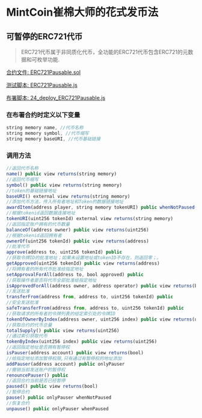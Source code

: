 # MintCoin崔棉大师的花式发币法

## 可暂停的ERC721代币

> ERC721代币属于非同质化代币，全功能的ERC721代币包含ERC721的元数据和可枚举功能.

[合约文件: ERC721Pausable.sol](https://github.com/biaggii/MintCoin/tree/master/contracts/ERC721/ERC721Pausable.sol)

[测试脚本: ERC721Pausable.js](https://github.com/biaggii/MintCoin/tree/master/test/ERC721/ERC721Pausable.js)

[布署脚本: 24_deploy_ERC721Pausable.js](https://github.com/biaggii/MintCoin/tree/master/migrations/24_deploy_ERC721Pausable.js)

### 在布署合约时定义以下变量

```javascript
string memory name, //代币名称
string memory symbol, //代币缩写
string memory baseURI, //代币基础链接
```

### 调用方法

```javascript
//返回代币名称
name() public view returns(string memory)
//返回代币缩写
symbol() public view returns(string memory)
//token的基础链接地址
baseURI() external view returns(string memory)
//添加代币方法，传入所有者地址和Token的数据链接地址
awardItem(address player, string memory tokenURI) public whenNotPaused() returns(uint256)
//根据tokenid返回数据连接地址
tokenURI(uint256 tokenId) external view returns(string memory)
//返回指定账户拥有的代币数量
balanceOf(address owner) public view returns(uint256)
//根据tokenid返回拥有者
ownerOf(uint256 tokenId) public view returns(address)
//批准代币
approve(address to, uint256 tokenId) public
//获取令牌ID的批准地址；如果未设置地址或tokenID不存在，则返回零；。
getApproved(uint256 tokenId) public view returns(address)
//将拥有者的所有代币批准给指定地址
setApprovalForAll(address to, bool approved) public
//获取操作者是否将代币全部批准给指定地址
isApprovedForAll(address owner, address operator) public view returns(bool)
//发送批准
transferFrom(address from, address to, uint256 tokenId) public
//安全发送批准
safeTransferFrom(address from, address to, uint256 tokenId) public
//获取请求的所有者的令牌列表的给定索引处的令牌ID
tokenOfOwnerByIndex(address owner, uint256 index) public view returns(uint256)
//获取合约的代币总量
totalSupply() public view returns(uint256)
//通过索引获取代币
tokenByIndex(uint256 index) public view returns(uint256)
//返回指定地址是否拥有暂停权 
isPauser(address account) public view returns(bool)
//给指定地址添加暂停权限,只有通过有暂停权的地址添加
addPauser(address account) public onlyPauser
//撤销当前发送账户的暂停权
renouncePauser() public
//返回合约当前是否已经暂停                           
paused() public view returns(bool)
//暂停合约   
pause() public onlyPauser whenNotPaused
//恢复合约          
unpause() public onlyPauser whenPaused
```
